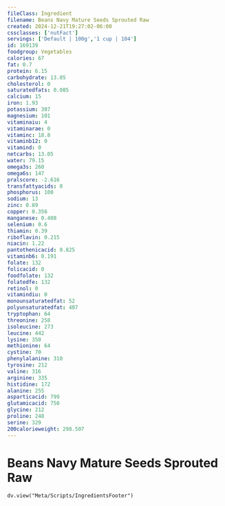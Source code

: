 ```yaml
---
fileClass: Ingredient
filename: Beans Navy Mature Seeds Sprouted Raw
created: 2024-12-21T19:27:02-06:00
cssclasses: ['nutFact']
servings: ['Default | 100g','1 cup | 104']
id: 169139
foodgroup: Vegetables
calories: 67
fat: 0.7
protein: 6.15
carbohydrate: 13.05
cholesterol: 0
saturatedfats: 0.085
calcium: 15
iron: 1.93
potassium: 307
magnesium: 101
vitaminaiu: 4
vitaminarae: 0
vitaminc: 18.8
vitaminb12: 0
vitamind: 0
netcarbs: 13.05
water: 79.15
omega3s: 260
omega6s: 147
pralscore: -2.616
transfattyacids: 0
phosphorus: 100
sodium: 13
zinc: 0.89
copper: 0.356
manganese: 0.408
selenium: 0.6
thiamin: 0.39
riboflavin: 0.215
niacin: 1.22
pantothenicacid: 0.825
vitaminb6: 0.191
folate: 132
folicacid: 0
foodfolate: 132
folatedfe: 132
retinol: 0
vitamindiu: 0
monounsaturatedfat: 52
polyunsaturatedfat: 407
tryptophan: 64
threonine: 258
isoleucine: 273
leucine: 442
lysine: 350
methionine: 64
cystine: 70
phenylalanine: 310
tyrosine: 212
valine: 316
arginine: 335
histidine: 172
alanine: 255
asparticacid: 799
glutamicacid: 750
glycine: 212
proline: 248
serine: 329
200calorieweight: 298.507
---
```


# Beans Navy Mature Seeds Sprouted Raw

```dataviewjs
dv.view("Meta/Scripts/IngredientsFooter")
```